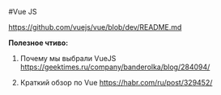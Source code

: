 #Vue JS

https://github.com/vuejs/vue/blob/dev/README.md

**Полезное чтиво:**

1. Почему мы выбрали VueJS
https://geektimes.ru/company/banderolka/blog/284094/

2. Краткий обзор по Vue
https://habr.com/ru/post/329452/